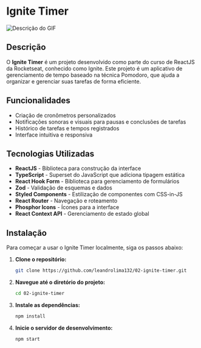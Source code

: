 # Ignite Timer

![Descrição do GIF](/src/assets/demostrativo.gif)

## Descrição

O **Ignite Timer** é um projeto desenvolvido como parte do curso de ReactJS da Rocketseat, conhecido como Ignite. Este projeto é um aplicativo de gerenciamento de tempo baseado na técnica Pomodoro, que ajuda a organizar e gerenciar suas tarefas de forma eficiente.

## Funcionalidades

- Criação de cronômetros personalizados
- Notificações sonoras e visuais para pausas e conclusões de tarefas
- Histórico de tarefas e tempos registrados
- Interface intuitiva e responsiva

## Tecnologias Utilizadas

- **ReactJS** - Biblioteca para construção da interface
- **TypeScript** - Superset do JavaScript que adiciona tipagem estática
- **React Hook Form** - Biblioteca para gerenciamento de formulários
- **Zod** - Validação de esquemas e dados
- **Styled Components** - Estilização de componentes com CSS-in-JS
- **React Router** - Navegação e roteamento
- **Phosphor Icons** - Ícones para a interface
- **React Context API** - Gerenciamento de estado global

## Instalação

Para começar a usar o Ignite Timer localmente, siga os passos abaixo:

1. **Clone o repositório:**

   ```bash
   git clone https://github.com/leandrolima132/02-ignite-timer.git
   ```

2. **Navegue até o diretório do projeto:**

   ```bash
   cd 02-ignite-timer
   ```

3. **Instale as dependências:**
   ```bash
   npm install
   ```
4. **Inicie o servidor de desenvolvimento:**
   ```bash
   npm start
   ```
